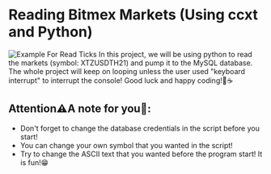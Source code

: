 # Reading Bitmex Markets (Using ccxt and Python)
![Example For Read Ticks](https://github.com/Derrick-Tan-D-WEBDEV/bitmex-ccxt-read-ticks-mysql/blob/main/read-ticks/bitmex-read-ticks-to-msql-example.gif?raw=true)
In this project, we will be using python to read the markets (symbol: XTZUSDTH21) and pump it to the MySQL database. 
The whole project will keep on looping unless the user used "keyboard interrupt" to interrupt the console! 
Good luck and happy coding!🤗☕
## Attention⚠A note for you📒:
<ul>
  <li>Don't forget to change the database credentials in the script before you start!</li>
  <li>You can change your own symbol that you wanted in the script!</li>
  <li>Try to change the ASCII text that you wanted before the program start! It is fun!😁 </li>
</ul>
